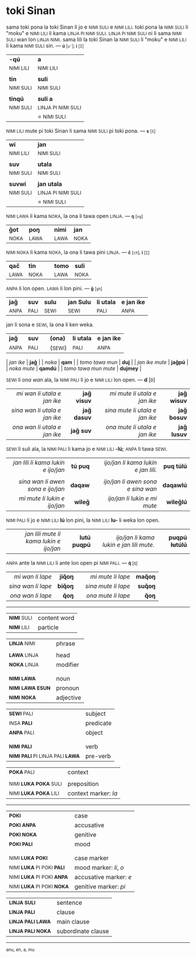 # toki Sinan

sama toki pona la toki Sinan li jo e <small>NIMI SULI</small> e <small>NIMI LILI</small>.
toki pona la <small>NIMI SULI</small> li "moku" e <small>NIMI LILI</small> li kama <small>LINJA PI NIMI SULI</small>.
<small>LINJA PI NIMI SULI</small> ni li sama <small>NIMI SULI</small> wan lon <small>LINJA NIMI</small>.
sama lili la toki Sinan la <small>NIMI SULI</small> li "moku" e <small>NIMI LILI</small> li kama <small>NIMI SULI</small> sin. — <small>**ú** [`u'`]; **i** [`I`]</small>

| | |
|-|-|
| **-qú**                  | **a**                             |
| <small>NIMI LILI</small> | <small>NIMI LILI</small>          |
| | |
| **tin**                  | **suli**                          |
| <small>NIMI SULI</small> | <small>NIMI SULI</small>          |
| | |
| **tinqú**                | **suli a**                        |
| <small>NIMI SULI</small> | <small>LINJA PI NIMI SULI</small> |
|                          | = <small>NIMI SULI</small>        |

<small>NIMI LILI</small> mute pi toki Sinan li sama <small>NIMI SULI</small> pi toki pona. — <small>**s** [`S`]</small>

| | |
|-|-|
| **wí**                   | **jan**                           |
| <small>NIMI LILI</small> | <small>NIMI SULI</small>          |
| | |
| **suv**                  | **utala**                         |
| <small>NIMI SULI</small> | <small>NIMI SULI</small>          |
| | |
| **suvwí**                | **jan utala**                     |
| <small>NIMI SULI</small> | <small>LINJA PI NIMI SULI</small> |
|                          | = <small>NIMI SULI</small> |

<small>NIMI LAWA</small> li kama <small>NOKA</small>, la ona li tawa open <small>LINJA</small>. — <small>**ŋ** [`ng`]</small>

| | | | | |
|-|-|-|-|-|
| **ǧot** | **poŋ** | | **nimi** | **jan** |
| <small>NOKA</small> | <small>LAWA</small> | | <small>LAWA</small> | <small>NOKA</small> |

<small>NIMI NOKA</small> li kama <small>NOKA</small>, la ona li tawa pini <small>LINJA</small>. — <small>**č** [`ch`], **i** [`I`]</small>

| | | | | |
|-|-|-|-|-|
| **qač** | **tin** | | **tomo** | **suli** |
| <small>LAWA</small> | <small>NOKA</small> | | <small>LAWA</small> | <small>NOKA</small> |

<small>ANPA</small> li lon open. <small>LAWA</small> li lon pini. — <small>**ǧ** [`gh`]</small>

| | | | | | | |
|-|-|-|-|-|-|-|
| **jaǧ** | **suv** | **sulu** | | **jan Sulu** | **li utala** | **e jan ike** |
| <small>ANPA</small> | <small>PALI</small> | <small>SEWI</small> | | <small>SEWI</small> | <small>PALI</small> | <small>ANPA</small> |

jan li sona e <small>SEWI</small>, la ona li ken weka.

| | | | | | |
|-|-|-|-|-|-|
| **jaǧ** | **suv** | | **(ona)** | **li utala** | **e jan ike** |
| <small>ANPA</small> | <small>PALI</small> | | (<small>SEWI</small>) | <small>PALI</small> | <small>ANPA</small> |

<!-- TODO plural -->

| *jan ike*      | **jaǧ**   | | *noka*      | **qam**   | | *tomo tawa mun*      | **duj**    |
| *jan ike mute* | **jaǧpú** | | *noka mute* | **qamdú** | | *tomo tawa mun mute* | **dujmey** |

<small>SEWI</small> li *ona wan* ala, la <small>NIMI PALI</small> li jo e <small>NIMI LILI</small> lon open. — **d** [`D`]

| | | | | |
|-:|-:|-:|-:|-:|
| *mi wan li utala e jan ike*   | **jaǧ visuv** | | *mi mute li utala e jan ike*   | **jaǧ wisuv** |
| *sina wan li utala e jan ike* | **jaǧ dasuv** | | *sina mute li utala e jan ike* | **jaǧ bosuv** |
| *ona wan li utala e jan ike*  | **jaǧ suv**   | | *ona mute li utala e jan ike*  | **jaǧ lusuv** |

<small>SEWI</small> li suli ala, la <small>NIMI PALI</small> li kama jo e <small>NIMI LILI</small> **-lú**; <small>ANPA</small> li tawa <small>SEWI</small>.

| | | | | |
|-:|-:|-:|-:|-:|
| *jan lili li kama lukin e ijo/jan* | **tú puq** | | *ijo/jan li kama lukin e jan lili.* | **puq túlú** |
| | | | | |
| *sina wan li awen sona e ijo/jan*  | **daqaw**  | | *ijo/jan li awen sona e sina wan*   | **daqawlú**  |
| *mi mute li lukin e ijo/jan*       | **wileǧ**  | | *ijo/jan li lukin e mi mute*        | **wileǧlú**  |

<small>NIMI PALI</small> li jo e <small>NIMI LILI</small> **lú** lon pini, la <small>NIMI LILI</small> **lu-** li weka lon open.

| | | | | |
|-:|-:|-:|-:|-:|
| *jan lili mute li kama lukin e ijo/jan* | **lutú puqpú** | | *ijo/jan li kama lukin e jan lili mute.* | **puqpú ~~lu~~túlú** |

<small>ANPA</small> ante la <small>NIMI LILI</small> li ante lon open pi <small>NIMI PALI</small>. — <small>**q̌** [`Q`]

| | | | | |
|-:|-:|-:|-:|-:|
| *mi wan li lape*     | **jiq̌oŋ** | | *mi mute li lape*    | **maq̌oŋ** |
| *sina wan li lape*   | **biq̌oŋ** | | *sina mute li lape*  | **suq̌oŋ** |
| *ona wan li lape*    | **q̌oŋ**   | | *ona mute li lape*   | **q̌oŋ**   |

---

| | |
|-|-|
| <small>**NIMI** SULI</small> | content word |
| <small>**NIMI** LILI</small> | particle     |

| | |
|-|-|
| <small>**LINJA** NIMI</small> | phrase   |
| | |
| <small>**LAWA** LINJA</small> | head     |
| <small>**NOKA** LINJA</small> | modifier |
| | |
| | |
| <small>**NIMI LAWA**</small>          | noun      |
| <small>**NIMI LAWA ESUN**</small>     | pronoun   |
| <small>**NIMI NOKA**</small>          | adjective |

| | |
|-|-|
| <small>**SEWI** PALI</small> | subject   |
| <small>INSA **PALI**</small> | predicate |
| <small>**ANPA** PALI</small> | object    |
| | |
| | |
| <small>**NIMI PALI**</small>                        | verb     |
| <small>**NIMI PALI** PI LINJA PALI **LAWA**</small> | pre-verb |

| | |
|-|-|
| <small>**POKA** PALI</small>      | context              |
| | |
| <small>NIMI **LUKA POKA** SULI</small> | preposition          |
| <small>NIMI **LUKA POKA** LILI</small> | context marker: *la* |

---

| | |
|-|-|
| <small>**POKI**</small>            | case           |
| <small>**POKI ANPA**</small>       | accusative     |
| <small>**POKI NOKA**</small>       | genitive       |
| <small>**POKI PALI**</small>       | mood           |
| | |
| | |
| <small>NIMI **LUKA POKI**</small>             | case marker             |
| <small>NIMI **LUKA** PI POKI **PALI**</small> | mood marker: *li*, *o*  |
| <small>NIMI **LUKA** PI POKI **ANPA**</small> | accusative marker: *e*  |
| <small>NIMI **LUKA** PI POKI **NOKA**</small> | genitive marker: *pi*   |

| | |
|-|-|
| <small>**LINJA SULI**</small>      | sentence           |
| <small>**LINJA PALI**</small>      | clause             |
| <small>**LINJA PALI LAWA**</small> | main clause        |
| <small>**LINJA PALI NOKA**</small> | subordinate clause |

---

anu, en, a, mu

